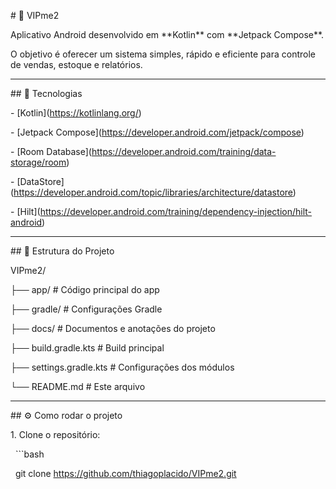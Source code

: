 \# 📱 VIPme2



Aplicativo Android desenvolvido em \*\*Kotlin\*\* com \*\*Jetpack Compose\*\*.  

O objetivo é oferecer um sistema simples, rápido e eficiente para controle de vendas, estoque e relatórios.



---



\## 🚀 Tecnologias



\- \[Kotlin](https://kotlinlang.org/)

\- \[Jetpack Compose](https://developer.android.com/jetpack/compose)

\- \[Room Database](https://developer.android.com/training/data-storage/room)

\- \[DataStore](https://developer.android.com/topic/libraries/architecture/datastore)

\- \[Hilt](https://developer.android.com/training/dependency-injection/hilt-android)



---



\## 📂 Estrutura do Projeto



VIPme2/

├── app/ # Código principal do app

├── gradle/ # Configurações Gradle

├── docs/ # Documentos e anotações do projeto

├── build.gradle.kts # Build principal

├── settings.gradle.kts # Configurações dos módulos

└── README.md # Este arquivo



---



\## ⚙️ Como rodar o projeto



1\. Clone o repositório:

&nbsp;  ```bash

&nbsp;  git clone https://github.com/thiagoplacido/VIPme2.git



